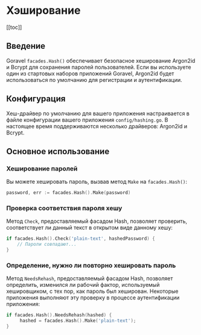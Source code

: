 # Хэширование

[[toc]]

## Введение

Goravel `facades.Hash()` обеспечивает безопасное хеширование Argon2id и Bcrypt для сохранения паролей пользователей. Если вы используете один из стартовых наборов приложений Goravel, Argon2id будет использоваться по умолчанию для регистрации и аутентификации.

## Конфигурация

Хеш-драйвер по умолчанию для вашего приложения настраивается в файле конфигурации вашего приложения `config/hashing.go`. В настоящее время поддерживаются несколько драйверов: Argon2id и Bcrypt.

## Основное использование

### Хеширование паролей

Вы можете хешировать пароль, вызвав метод `Make` на `facades.Hash()`:

```go
password, err := facades.Hash().Make(password)
```

### Проверка соответствия пароля хешу

Метод `Check`, предоставляемый фасадом Hash, позволяет проверить, соответствует ли данный текст в открытом виде данному хешу:

```go
if facades.Hash().Check('plain-text', hashedPassword) {
    // Пароли совпадают...
}
```

### Определение, нужно ли повторно хешировать пароль

Метод `NeedsRehash`, предоставляемый фасадом Hash, позволяет определить, изменился ли рабочий фактор, используемый хешировщиком, с тех пор, как пароль был хеширован. Некоторые приложения выполняют эту проверку в процессе аутентификации приложения:

```go
if facades.Hash().NeedsRehash(hashed) {
     hashed = facades.Hash().Make('plain-text');
}
```

<CommentService/>